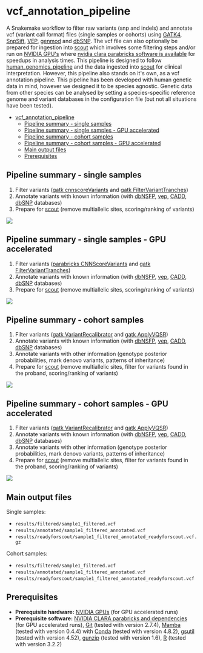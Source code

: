 # vcf_annotation_pipeline

A Snakemake workflow to filter raw variants (snp and indels) and annotate vcf (variant call format) files (single samples or cohorts) using [GATK4](https://gatk.broadinstitute.org/hc/en-us), [SnpSift](http://snpeff.sourceforge.net/SnpSift.html), [VEP](https://asia.ensembl.org/info/docs/tools/vep/index.html), [genmod](https://github.com/moonso/genmod) and [dbSNP](https://www.ncbi.nlm.nih.gov/SNP/). The vcf file can also optionally be prepared for ingestion into [scout](http://www.clinicalgenomics.se/scout/) which involves some filtering steps and/or run on [NVIDIA GPU's](https://www.nvidia.com/en-gb/graphics-cards/) where [nvidia clara parabricks software is available](https://www.nvidia.com/en-us/docs/parabricks/quickstart-guide/software-overview/) for speedups in analysis times. This pipeline is designed to follow [human_genomics_pipeline](https://github.com/ESR-NZ/human_genomics_pipeline) and the data ingested into [scout](https://github.com/Clinical-Genomics/scout) for clinical interpretation. However, this pipeline also stands on it's own, as a vcf annotation pipeline. This pipeline has been developed with human genetic data in mind, however we designed it to be species agnostic. Genetic data from other species can be analysed by setting a species-specific reference genome and variant databases in the configuration file (but not all situations have been tested).

- [vcf_annotation_pipeline](#vcf_annotation_pipeline)
  - [Pipeline summary - single samples](#pipeline-summary---single-samples)
  - [Pipeline summary - single samples - GPU accelerated](#pipeline-summary---single-samples---gpu-accelerated)
  - [Pipeline summary - cohort samples](#pipeline-summary---cohort-samples)
  - [Pipeline summary - cohort samples - GPU accelerated](#pipeline-summary---cohort-samples---gpu-accelerated)
  - [Main output files](#main-output-files)
  - [Prerequisites](#prerequisites)

## Pipeline summary - single samples

1. Filter variants ([gatk cnnscoreVariants](https://gatk.broadinstitute.org/hc/en-us/articles/360037226672-CNNScoreVariants) and [gatk FilterVariantTranches](https://gatk.broadinstitute.org/hc/en-us/articles/360042479092-FilterVariantTranches))
2. Annotate variants with known information (with [dbNSFP](http://database.liulab.science/dbNSFP), [vep](https://grch37.ensembl.org/info/docs/tools/vep/index.html), [CADD](https://cadd.gs.washington.edu/), [dbSNP](https://www.ncbi.nlm.nih.gov/snp/) databases)
3. Prepare for [scout](https://github.com/Clinical-Genomics/scout) (remove multiallelic sites, scoring/ranking of variants)

<img src="./images/rulegraph_single.png" class="center">

## Pipeline summary - single samples - GPU accelerated

1. Filter variants ([parabricks CNNScoreVariants](https://docs.nvidia.com/clara/parabricks/v3.6.1/text/variant_processing.html#cnnscorevariants) and [gatk FilterVariantTranches](https://gatk.broadinstitute.org/hc/en-us/articles/360042479092-FilterVariantTranches))
2. Annotate variants with known information (with [dbNSFP](http://database.liulab.science/dbNSFP), [vep](https://grch37.ensembl.org/info/docs/tools/vep/index.html), [CADD](https://cadd.gs.washington.edu/), [dbSNP](https://www.ncbi.nlm.nih.gov/snp/) databases)
3. Prepare for [scout](https://github.com/Clinical-Genomics/scout) (remove multiallelic sites, scoring/ranking of variants)

<img src="./images/rulegraph_single_gpu.png" class="center">

## Pipeline summary - cohort samples

1. Filter variants ([gatk VariantRecalibrator](https://gatk.broadinstitute.org/hc/en-us/articles/360036351392-VariantRecalibrator) and [gatk ApplyVQSR](https://gatk.broadinstitute.org/hc/en-us/articles/360037423291-ApplyVQSR))
2. Annotate variants with known information (with [dbNSFP](http://database.liulab.science/dbNSFP), [vep](https://grch37.ensembl.org/info/docs/tools/vep/index.html), [CADD](https://cadd.gs.washington.edu/), [dbSNP](https://www.ncbi.nlm.nih.gov/snp/) databases)
3. Annotate variants with other information (genotype posterior probabilities, mark denovo variants, patterns of inheritance)
4. Prepare for [scout](https://github.com/Clinical-Genomics/scout) (remove multiallelic sites, filter for variants found in the proband, scoring/ranking of variants)

<img src="./images/rulegraph_cohort.png" class="center">

## Pipeline summary - cohort samples - GPU accelerated

1. Filter variants ([gatk VariantRecalibrator](https://gatk.broadinstitute.org/hc/en-us/articles/360036351392-VariantRecalibrator) and [gatk ApplyVQSR](https://gatk.broadinstitute.org/hc/en-us/articles/360037423291-ApplyVQSR))
2. Annotate variants with known information (with [dbNSFP](http://database.liulab.science/dbNSFP), [vep](https://grch37.ensembl.org/info/docs/tools/vep/index.html), [CADD](https://cadd.gs.washington.edu/), [dbSNP](https://www.ncbi.nlm.nih.gov/snp/) databases)
3. Annotate variants with other information (genotype posterior probabilities, mark denovo variants, patterns of inheritance)
4. Prepare for [scout](https://github.com/Clinical-Genomics/scout) (remove multiallelic sites, filter for variants found in the proband, scoring/ranking of variants)

<img src="./images/rulegraph_cohort_gpu.png" class="center">

## Main output files

Single samples:

- `results/filtered/sample1_filtered.vcf`
- `results/annotated/sample1_filtered_annotated.vcf`
- `results/readyforscout/sample1_filtered_annotated_readyforscout.vcf.gz`

Cohort samples:

- `results/filtered/sample1_filtered.vcf`
- `results/annotated/sample1_filtered_annotated.vcf`
- `results/readyforscout/sample1_filtered_annotated_readyforscout.vcf`

## Prerequisites

- **Prerequisite hardware:** [NVIDIA GPUs](https://www.nvidia.com/en-gb/graphics-cards/) (for GPU accelerated runs)
- **Prerequisite software:** [NVIDIA CLARA parabricks and dependencies](https://www.nvidia.com/en-us/docs/parabricks/local-installation/) (for GPU accelerated runs), [Git](https://git-scm.com/) (tested with version 2.7.4), [Mamba](https://github.com/TheSnakePit/mamba) (tested with version 0.4.4) with [Conda](https://docs.conda.io/projects/conda/en/latest/index.html) (tested with version 4.8.2), [gsutil](https://pypi.org/project/gsutil/) (tested with version 4.52), [gunzip](https://linux.die.net/man/1/gunzip) (tested with version 1.6), [R](https://www.r-project.org/) (tested with version 3.2.2)
